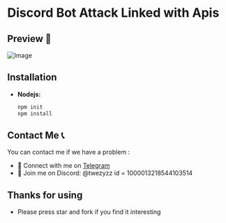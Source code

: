 # Discord Bot Attack Linked with Apis 

## Preview 👀
![Image](https://imgur.com/a/6MNt5Jl)
## Installation

- **Nodejs:**
  ```bash
  npm init
  npm install
  ```

## Contact Me 📞

You can contact me if we have a problem :

- 🚀 Connect with me on [Telegram](https://t.me/mich0a)
- 💬 Join me on Discord: @twezyzz id = 1000013218544103514

## Thanks for using

- Please press star and fork if you find it interesting
